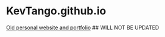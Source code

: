 # KevTango.github.io
[Old personal website and portfolio](http://KevTango.github.io) ## WILL NOT BE UPDATED 
